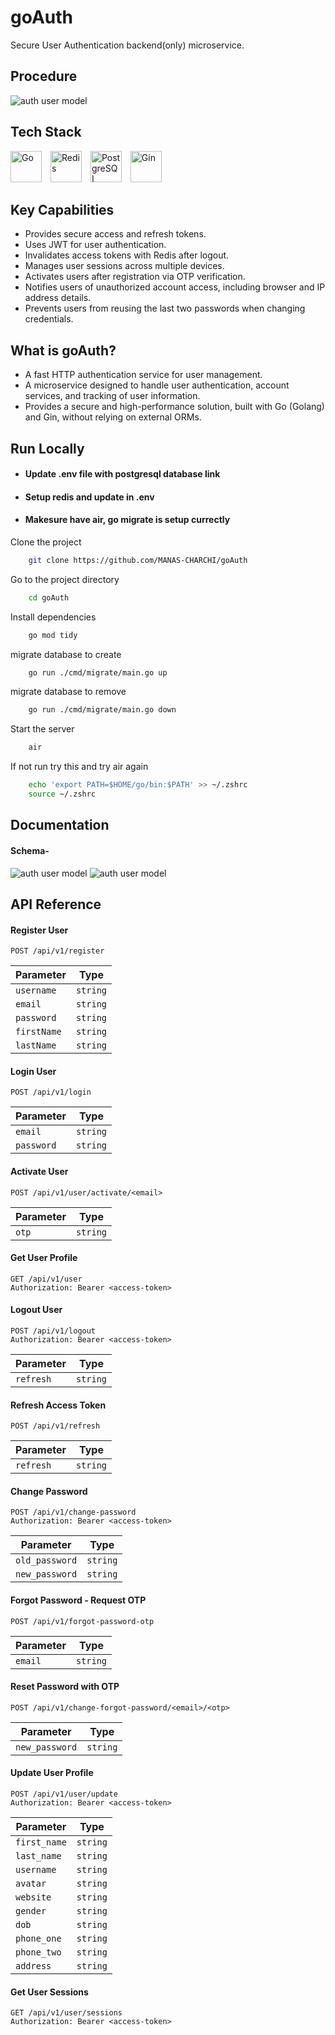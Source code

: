 # goAuth

Secure User Authentication backend(only) microservice.

## Procedure

![auth user model](assets/prodedure.png)

## Tech Stack

<p align="left">
    <img src="https://raw.githubusercontent.com/devicons/devicon/master/icons/go/go-original.svg" alt="Go" width="50" height="50" style="margin-right: 10px;" />
    <img src="https://raw.githubusercontent.com/devicons/devicon/master/icons/redis/redis-original.svg" alt="Redis" width="50" height="50" style="margin-right: 10px;" />
    <img src="https://raw.githubusercontent.com/devicons/devicon/master/icons/postgresql/postgresql-original.svg" alt="PostgreSQL" width="50" height="50" style="margin-right: 10px;" />
    <img src="https://raw.githubusercontent.com/gin-gonic/logo/master/color.svg" alt="Gin" width="50" height="50" />
</p>

## Key Capabilities

- Provides secure access and refresh tokens.
- Uses JWT for user authentication.
- Invalidates access tokens with Redis after logout.
- Manages user sessions across multiple devices.
- Activates users after registration via OTP verification.
- Notifies users of unauthorized account access, including browser and IP address details.
- Prevents users from reusing the last two passwords when changing credentials.

## What is goAuth?

- A fast HTTP authentication service for user management.
- A microservice designed to handle user authentication, account services, and tracking of user information.
- Provides a secure and high-performance solution, built with Go (Golang) and Gin, without relying on external ORMs.

## Run Locally

- #### Update .env file with postgresql database link
- #### Setup redis and update in .env
- #### Makesure have air, go migrate is setup currectly

Clone the project

```bash
    git clone https://github.com/MANAS-CHARCHI/goAuth
```

Go to the project directory

```bash
    cd goAuth
```

Install dependencies

```bash
    go mod tidy
```

migrate database to create

```bash
    go run ./cmd/migrate/main.go up
```

migrate database to remove

```bash
    go run ./cmd/migrate/main.go down
```

Start the server

```bash
    air
```

If not run try this and try air again

```bash
    echo 'export PATH=$HOME/go/bin:$PATH' >> ~/.zshrc
    source ~/.zshrc
```

## Documentation

#### Schema-

![auth user model](assets/user_model.png)
![auth user model](assets/other_models.png)

## API Reference

#### Register User

```http
POST /api/v1/register
```

| Parameter   | Type     |
| ----------- | -------- |
| `username`  | `string` |
| `email`     | `string` |
| `password`  | `string` |
| `firstName` | `string` |
| `lastName`  | `string` |

#### Login User

```http
POST /api/v1/login
```

| Parameter  | Type     |
| ---------- | -------- |
| `email`    | `string` |
| `password` | `string` |

#### Activate User

```http
POST /api/v1/user/activate/<email>
```

| Parameter | Type     |
| --------- | -------- |
| `otp`     | `string` |

#### Get User Profile

```http
GET /api/v1/user
Authorization: Bearer <access-token>
```

#### Logout User

```http
POST /api/v1/logout
Authorization: Bearer <access-token>
```

| Parameter | Type     |
| --------- | -------- |
| `refresh` | `string` |

#### Refresh Access Token

```http
POST /api/v1/refresh
```

| Parameter | Type     |
| --------- | -------- |
| `refresh` | `string` |

#### Change Password

```http
POST /api/v1/change-password
Authorization: Bearer <access-token>
```

| Parameter      | Type     |
| -------------- | -------- |
| `old_password` | `string` |
| `new_password` | `string` |

#### Forgot Password - Request OTP

```http
POST /api/v1/forgot-password-otp
```

| Parameter | Type     |
| --------- | -------- |
| `email`   | `string` |

#### Reset Password with OTP

```http
POST /api/v1/change-forgot-password/<email>/<otp>
```

| Parameter      | Type     |
| -------------- | -------- |
| `new_password` | `string` |

#### Update User Profile

```http
POST /api/v1/user/update
Authorization: Bearer <access-token>
```

| Parameter    | Type     |
| ------------ | -------- |
| `first_name` | `string` |
| `last_name`  | `string` |
| `username`   | `string` |
| `avatar`     | `string` |
| `website`    | `string` |
| `gender`     | `string` |
| `dob`        | `string` |
| `phone_one`  | `string` |
| `phone_two`  | `string` |
| `address`    | `string` |

#### Get User Sessions

```http
GET /api/v1/user/sessions
Authorization: Bearer <access-token>
```

